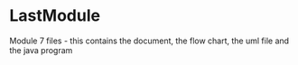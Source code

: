 # LastModule
Module 7 files - this contains the document, the flow chart, the uml file and the java program
